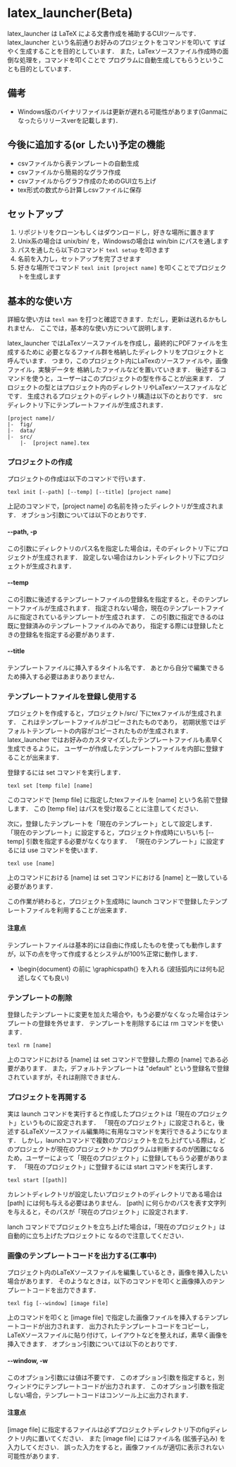 # latex_launcher(Beta)

latex_launcher は LaTeX による文書作成を補助するCUIツールです．
latex_launcher という名前通りお好みのプロジェクトをコマンドを叩いて
すばやく生成することを目的としています．
また，LaTexソースファイル作成時の面倒な処理を，コマンドを叩くことで
プログラムに自動生成してもらうということも目的としています．

## 備考

* Windows版のバイナリファイルは更新が遅れる可能性があります(Ganmaになったらリリースverを記載します)．


## 今後に追加する(or したい)予定の機能

* csvファイルから表テンプレートの自動生成
* csvファイルから簡易的なグラフ作成
* csvファイルからグラフ作成のためのGUI立ち上げ
* tex形式の数式から計算しcsvファイルに保存

## セットアップ

1. リポジトリをクローンもしくはダウンロードし，好きな場所に置きます
2. Unix系の場合は unix/bin/ を，Windowsの場合は win/bin にパスを通します
3. パスを通したら以下のコマンド ```texl setup``` を叩きます
4. 名前を入力し，セットアップを完了させます
5. 好きな場所でコマンド ```texl init [project name]``` を叩くことでプロジェクトを生成します

## 基本的な使い方

詳細な使い方は ```texl man``` を打つと確認できます．ただし，更新は送れるかもしれません．
ここでは，基本的な使い方について説明します．

latex_launcher ではLaTexソースファイルを作成し，最終的にPDFファイルを生成するために
必要となるファイル群を格納したディレクトリをプロジェクトと呼んでいます．
つまり，このプロジェクト内にLaTexのソースファイルや，画像ファイル，実験データを
格納したファイルなどを置いていきます．
後述するコマンドを使うと，ユーザーはこのプロジェクトの型を作ることが出来ます．
プロジェクトの型とはプロジェクト内のディレクトリやLaTexソースファイルなどです．
生成されるプロジェクトのディレクトリ構造は以下のとおりです．
src ディレクトリ下にテンプレートファイルが生成されます．

```
[project name]/
|-  fig/
|-  data/
|-  src/
    |-  [project name].tex
```

### プロジェクトの作成

プロジェクトの作成は以下のコマンドで行います．

```
texl init [--path] [--temp] [--title] [project name]
```

上記のコマンドで，[project name] の名前を持ったディレクトリが生成されます．
オブション引数については以下のとおりです．

#### --path, -p

この引数にディレクトリのパス名を指定した場合は，そのディレクトリ下にプロジェクトが生成されます．
設定しない場合はカレントディレクトリ下にプロジェクトが生成されます．

#### --temp

この引数に後述するテンプレートファイルの登録名を指定すると，そのテンプレートファイルが生成されます．
指定されない場合，現在のテンプレートファイルに指定されているテンプレートが生成されます．
この引数に指定できるのは既に登録済みのテンプレートファイルのみであり，
指定する際には登録したときの登録名を指定する必要があります．

#### --title

テンプレートファイルに挿入するタイトル名です．
あとから自分で編集できるため挿入する必要はあまりありません．

### テンプレートファイルを登録し使用する

プロジェクトを作成すると，プロジェクト/src/ 下にtexファイルが生成されます．
これはテンプレートファイルがコピーされたものであり，
初期状態ではデフォルトテンプレートの内容がコピーされたものが生成されます．
latex_launcher ではお好みのカスタマイズしたテンプレートファイルも素早く生成できるように，
ユーザーが作成したテンプレートファイルを内部に登録することが出来ます．

登録するには set コマンドを実行します．

```
texl set [temp file] [name]
```

このコマンドで [temp file] に指定したtexファイルを [name] という名前で登録します．
この [temp file] はパスを受け取ることに注意してください．

次に，登録したテンプレートを「現在のテンプレート」として設定します．
「現在のテンプレート」に設定すると，プロジェクト作成時にいちいち [--temp] 引数を指定する必要がなくなります．
「現在のテンプレート」に設定するには use コマンドを使います．

```
texl use [name]
```

上のコマンドにおける [name] は set コマンドにおける [name] と一致している必要があります．

この作業が終わると，プロジェクト生成時に launch コマンドで登録したテンプレートファイルを利用することが出来ます．

#### 注意点

テンプレートファイルは基本的には自由に作成したものを使っても動作しますが，以下の点を守って作成するとシステムが100%正常に動作します．

* \begin{document} の前に \graphicspath{} を入れる (波括弧内には何も記述しなくても良い)

### テンプレートの削除

登録したテンプレートに変更を加えた場合や，もう必要がなくなった場合はテンプレートの登録を外せます．
テンプレートを削除するには rm コマンドを使います．

```
texl rm [name]
```

上のコマンドにおける [name] は set コマンドで登録した際の [name] である必要があります．
また，デフォルトテンプレートは "default" という登録名で登録されていますが，それは削除できません．

### プロジェクトを再開する

実は launch コマンドを実行すると作成したプロジェクトは「現在のプロジェクト」というものに設定されます．
「現在のプロジェクト」に設定されると，後述するLaTeXソースファイル編集時に有用なコマンドを実行できるようになります．
しかし，launchコマンドで複数のプロジェクトを立ち上げている際は，どのプロジェクトが現在のプロジェクトか
プログラムは判断するのが困難になるため，ユーザーによって「現在のプロジェクト」に登録してもらう必要があります．
「現在のプロジェクト」に登録するには start コマンドを実行します．

```
texl start [[path]]
```

カレントディレクトリが設定したいプロジェクトのディレクトリである場合は [path] には何も与える必要はありません．
[path] に何らかのパスを表す文字列を与えると，そのパスが「現在のプロジェクト」に設定されます．

lanch コマンドでプロジェクトを立ち上げた場合は，「現在のプロジェクト」は自動的に立ち上げたプロジェクトに
なるので注意してください．

### 画像のテンプレートコードを出力する(工事中)

プロジェクト内のLaTeXソースファイルを編集しているとき，画像を挿入したい場合があります．
そのようなときは，以下のコマンドを叩くと画像挿入のテンプレートコードを出力できます．

```
texl fig [--window] [image file]
```

上のコマンドを叩くと [image file] で指定した画像ファイルを挿入するテンプレートコードが出力されます．
出力されたテンプレートコードをコピーし，LaTeXソースファイルに貼り付けて，レイアウトなどを整えれば，素早く画像を挿入できます．
オプション引数については以下のとおりです．

#### --window, -w
このオプション引数には値は不要です．
このオプション引数を指定すると，別ウィンドウにテンプレートコードが出力されます．
このオプション引数を指定しない場合，テンプレートコードはコンソール上に出力されます．

#### 注意点
[image file] に指定するファイルは必ずプロジェクトディレクトリ下のfigディレクトリ内に置いてください．
また [image file] にはファイル名 (拡張子込み) を入力してください．
誤った入力をすると，画像ファイルが適切に表示されない可能性があります．
